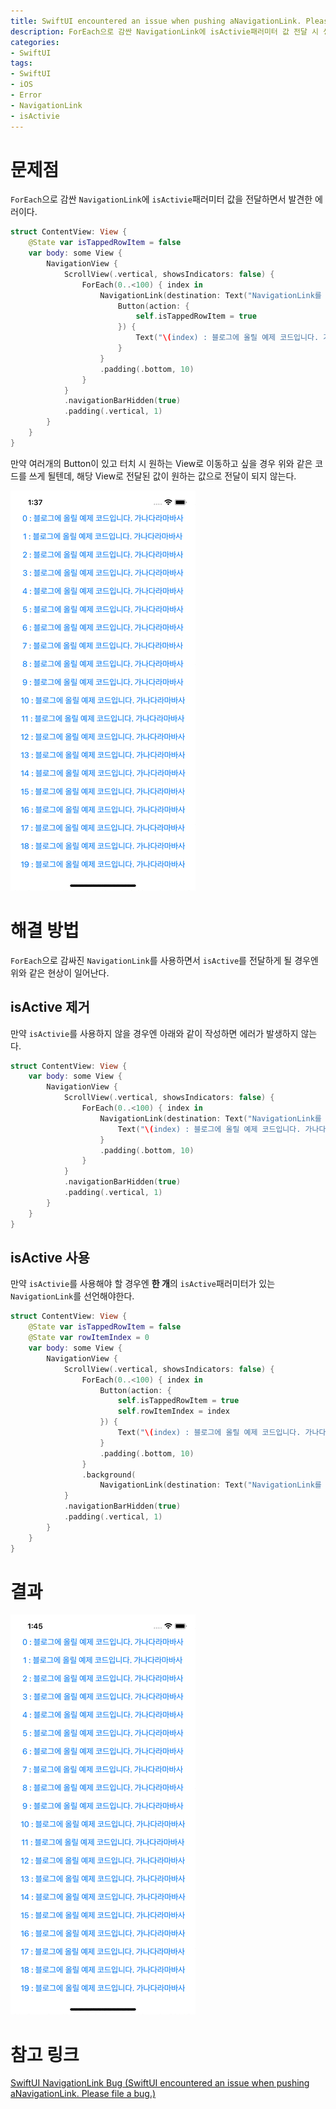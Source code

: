 ```yaml
---
title: SwiftUI encountered an issue when pushing aNavigationLink. Please file a bug.
description: ForEach으로 감싼 NavigationLink에 isActivie패러미터 값 전달 시 생기는 에러.
categories:
- SwiftUI
tags:
- SwiftUI
- iOS
- Error
- NavigationLink
- isActivie
---
```

# 문제점
`ForEach`으로 감싼 `NavigationLink`에 `isActivie`패러미터 값을 전달하면서 발견한 에러이다.

```swift
struct ContentView: View {
    @State var isTappedRowItem = false
    var body: some View {
        NavigationView {
            ScrollView(.vertical, showsIndicators: false) {
                ForEach(0..<100) { index in
                    NavigationLink(destination: Text("NavigationLink를 통해 들어온 \(index)번째 페이지"), isActive: self.$isTappedRowItem) {
                        Button(action: {
                            self.isTappedRowItem = true
                        }) {
                            Text("\(index) : 블로그에 올릴 예제 코드입니다. 가나다라마바사")
                        }
                    }
                    .padding(.bottom, 10)
                }
            }
            .navigationBarHidden(true)
            .padding(.vertical, 1)
        }
    }
}
```

만약 여러개의 Button이 있고 터치 시 원하는 View로 이동하고 싶을 경우 위와 같은 코드를 쓰게 될텐데, 해당 View로 전달된 값이 원하는 값으로 전달이 되지 않는다.

![](/images/swiftui/swiftuiEncounteredWhenpushingaNavigationLink/problem.gif)

# 해결 방법
`ForEach`으로 감싸진 `NavigationLink`를 사용하면서 `isActive`를 전달하게 될 경우엔 위와 같은 현상이 일어난다.

## isActive 제거
만약 `isActivie`를 사용하지 않을 경우엔 아래와 같이 작성하면 에러가 발생하지 않는다.

```swift
struct ContentView: View {
    var body: some View {
        NavigationView {
            ScrollView(.vertical, showsIndicators: false) {
                ForEach(0..<100) { index in
                    NavigationLink(destination: Text("NavigationLink를 통해 들어온 \(index)번째 페이지")) {
                        Text("\(index) : 블로그에 올릴 예제 코드입니다. 가나다라마바사")
                    }
                    .padding(.bottom, 10)
                }
            }
            .navigationBarHidden(true)
            .padding(.vertical, 1)
        }
    }
}
```

## isActive 사용
만약 `isActivie`를 사용해야 할 경우엔 **한 개**의 `isActive`패러미터가 있는 `NavigationLink`를 선언해야한다.

```swift
struct ContentView: View {
    @State var isTappedRowItem = false
    @State var rowItemIndex = 0
    var body: some View {
        NavigationView {
            ScrollView(.vertical, showsIndicators: false) {
                ForEach(0..<100) { index in
                    Button(action: {
                        self.isTappedRowItem = true
                        self.rowItemIndex = index
                    }) {
                        Text("\(index) : 블로그에 올릴 예제 코드입니다. 가나다라마바사")
                    }
                    .padding(.bottom, 10)
                }
                .background(
                    NavigationLink(destination: Text("NavigationLink를 통해 들어온 \(self.rowItemIndex)번째 페이지"), isActive: self.$isTappedRowItem) { })
            }
            .navigationBarHidden(true)
            .padding(.vertical, 1)
        }
    }
}
```

# 결과
![](/images/swiftui/swiftuiEncounteredWhenpushingaNavigationLink/solve.gif)

# 참고 링크
[SwiftUI NavigationLink Bug (SwiftUI encountered an issue when pushing aNavigationLink. Please file a bug.)](https://stackoverflow.com/questions/66017531/swiftui-navigationlink-bug-swiftui-encountered-an-issue-when-pushing-anavigatio)